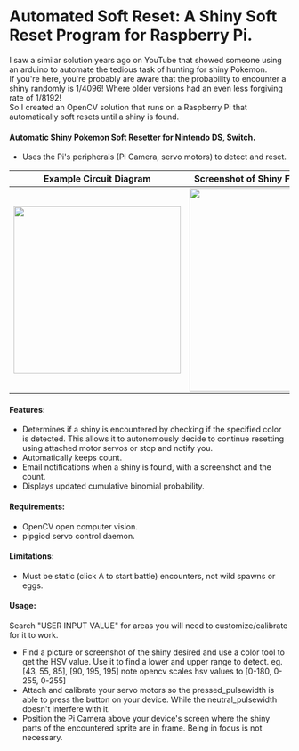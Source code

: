#   Automated Soft Reset: A Shiny Soft Reset Program for Raspberry Pi.  
I saw a similar solution years ago on YouTube that showed someone using an arduino to automate the tedious task of hunting for shiny Pokemon.<br>
If you're here, you're probably are aware that the probability to encounter a shiny randomly is 1/4096! Where older versions had an even less forgiving rate of 1/8192!<br>
So I created an OpenCV solution that runs on a Raspberry Pi that automatically soft resets until a shiny is found.<br>                                                       

<h4>Automatic Shiny Pokemon Soft Resetter for Nintendo DS, Switch. </h4>  
<ul>
  <li>Uses the Pi's peripherals (Pi Camera, servo motors) to detect and reset.</li>
</ul>



Example Circuit Diagram    |  Screenshot of Shiny Found
:-------------------------:|:-------------------------:
<img src="https://user-images.githubusercontent.com/10005573/147976917-bfce26ea-17a5-4122-a78c-d959c8213df3.jpg" width='300' height='300'>  |  <img src="https://user-images.githubusercontent.com/10005573/147977316-f7d57570-81db-49a5-9d25-2a1503cd36e4.png" width='228' height='365'>
                                                                                                             
                                                                                            
<h4>Features:</h4>                                                                                   
<ul>
  <li>Determines if a shiny is encountered by checking if the specified color                
     is detected. This allows it to autonomously decide to continue resetting               
     using attached motor servos or stop and notify you.</li>
  <li>Automatically keeps count.</li>
  <li>Email notifications when a shiny is found, with a screenshot and the count.</li>
  <li>Displays updated cumulative binomial probability.</li>
</ul>
<h4>Requirements:</h4>                                                                               
<ul>
  <li>OpenCV open computer vision.</li>
  <li>pipgiod servo control daemon.</li>
</ul>                                                                                            
<h4>Limitations:</h4>                                                                                
<ul>
  <li>Must be static (click A to start battle) encounters, not wild spawns or eggs.</li>
</ul>
<h4>Usage:</h4>
  Search "USER INPUT VALUE" for areas you will need to customize/calibrate for it to work.<br>
  <ul>
    <li>Find a picture or screenshot of the shiny desired and use a color tool to get
        the HSV value. Use it to find a lower and upper range to detect.
          eg. [43, 55, 85], [90, 195, 195] note opencv scales hsv values to [0-180, 0-255, 0-255] </li>
    <li>Attach and calibrate your servo motors so the pressed_pulsewidth is able to press
        the button on your device. While the neutral_pulsewidth doesn't interfere with it. </li>  
    <li>Position the Pi Camera above your device's screen where the shiny parts of the
        encountered sprite are in frame. Being in focus is not necessary. </li>

